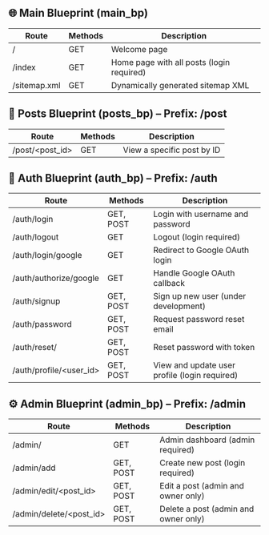 ## 🌐 Main Blueprint (main_bp)

| Route	       | 	Methods	 | 	Description                               |
|--------------|-----------|--------------------------------------------|
| /		          | 	GET		    | 	Welcome page                              |
| /index	      | 	GET		    | 	Home page with all posts (login required) |
| /sitemap.xml | 	GET		    | 	Dynamically generated sitemap XML         |

## 📝 Posts Blueprint (posts_bp) – Prefix: /post
| Route	           | 	Methods	 | 	Description                |
|------------------|-----------|-----------------------------|
| /post/<post_id>	 | 	GET		    | 	View a specific post by ID |

## 🔐 Auth Blueprint (auth_bp) – Prefix: /auth
| Route	                   | 	Methods	   | 	Description                                   |
|--------------------------|-------------|------------------------------------------------|
| /auth/login	             | 	GET, POST	 | 	Login with username and password              |
| /auth/logout	            | 	GET		      | 	Logout (login required)                       |
| /auth/login/google	      | 	GET		      | 	Redirect to Google OAuth login                |
| /auth/authorize/google	  | 	GET		      | 	Handle Google OAuth callback                  |
| /auth/signup	            | 	GET, POST	 | 	Sign up new user (under development)          |
| /auth/password	          | 	GET, POST	 | 	Request password reset email                  |
| /auth/reset/<token>	     | 	GET, POST	 | 	Reset password with token                     |
| /auth/profile/<user_id>	 | 	GET, POST	 | 	View and update user profile (login required) |
## ⚙️ Admin Blueprint (admin_bp) – Prefix: /admin
| Route	                   | 	Methods	   | 	Description                          |
|--------------------------|-------------|---------------------------------------|
| /admin/	                 | 	GET		      | 	Admin dashboard (admin required)     |
| /admin/add	              | 	GET, POST	 | 	Create new post (login required)     |
| /admin/edit/<post_id>	   | 	GET, POST	 | 	Edit a post (admin and owner only)   |
| /admin/delete/<post_id>	 | 	GET, POST	 | 	Delete a post (admin and owner only) |
